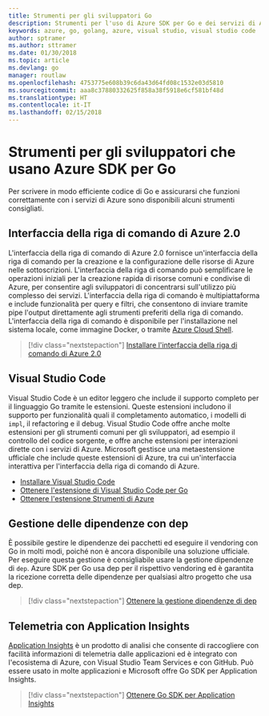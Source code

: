 ```yaml
---
title: Strumenti per gli sviluppatori Go
description: Strumenti per l'uso di Azure SDK per Go e dei servizi di Azure
keywords: azure, go, golang, azure, visual studio, visual studio code
author: sptramer
ms.author: sttramer
ms.date: 01/30/2018
ms.topic: article
ms.devlang: go
manager: routlaw
ms.openlocfilehash: 4753775e608b39c6da43d64fd08c1532e03d5810
ms.sourcegitcommit: aaa8c37880332625f858a38f5918e6cf581bf48d
ms.translationtype: HT
ms.contentlocale: it-IT
ms.lasthandoff: 02/15/2018
---
```

# <a name="tools-for-developers-using-the-azure-sdk-for-go"></a>Strumenti per gli sviluppatori che usano Azure SDK per Go

Per scrivere in modo efficiente codice di Go e assicurarsi che funzioni correttamente con i servizi di Azure sono disponibili alcuni strumenti consigliati.

## <a name="azure-cli-20"></a>Interfaccia della riga di comando di Azure 2.0

L'interfaccia della riga di comando di Azure 2.0 fornisce un'interfaccia della riga di comando per la creazione e la configurazione delle risorse di Azure nelle sottoscrizioni. L'interfaccia della riga di comando può semplificare le operazioni iniziali per la creazione rapida di risorse comuni e condivise di Azure, per consentire agli sviluppatori di concentrarsi sull'utilizzo più complesso dei servizi. L'interfaccia della riga di comando è multipiattaforma e include funzionalità per query e filtri, che consentono di inviare tramite pipe l'output direttamente agli strumenti preferiti della riga di comando. L'interfaccia della riga di comando è disponibile per l'installazione nel sistema locale, come immagine Docker, o tramite [Azure Cloud Shell](https://docs.microsoft.com/en-us/azure/cloud-shell/overview).

> [!div class="nextstepaction"]
> [Installare l'interfaccia della riga di comando di Azure 2.0](/cli/azure/install-azure-cli)

## <a name="visual-studio-code"></a>Visual Studio Code

Visual Studio Code è un editor leggero che include il supporto completo per il linguaggio Go tramite le estensioni. Queste estensioni includono il supporto per funzionalità quali il completamento automatico, i modelli di `impl`, il refactoring e il debug. Visual Studio Code offre anche molte estensioni per gli strumenti comuni per gli sviluppatori, ad esempio il controllo del codice sorgente, e offre anche estensioni per interazioni dirette con i servizi di Azure. Microsoft gestisce una metaestensione ufficiale che include queste estensioni di Azure, tra cui un'interfaccia interattiva per l'interfaccia della riga di comando di Azure.

* [Installare Visual Studio Code](https://code.visualstudio.com/Download)
* [Ottenere l'estensione di Visual Studio Code per Go](https://code.visualstudio.com/docs/languages/go)
* [Ottenere l'estensione Strumenti di Azure](https://marketplace.visualstudio.com/items?itemName=ms-vscode.vscode-azureextensionpack)

## <a name="dependency-management-with-dep"></a>Gestione delle dipendenze con dep

È possibile gestire le dipendenze dei pacchetti ed eseguire il vendoring con Go in molti modi, poiché non è ancora disponibile una soluzione ufficiale. Per eseguire questa gestione è consigliabile usare la gestione dipendenze di `dep`. Azure SDK per Go usa dep per il rispettivo vendoring ed è garantita la ricezione corretta delle dipendenze per qualsiasi altro progetto che usa dep.

> [!div class="nextstepaction"]
> [Ottenere la gestione dipendenze di dep](https://github.com/tools/godep)

## <a name="telemetry-with-application-insights"></a>Telemetria con Application Insights

[Application Insights](https://azure.microsoft.com/en-us/services/application-insights/) è un prodotto di analisi che consente di raccogliere con facilità informazioni di telemetria dalle applicazioni ed è integrato con l'ecosistema di Azure, con Visual Studio Team Services e con GitHub. Può essere usato in molte applicazioni e Microsoft offre Go SDK per Application Insights.

> [!div class="nextstepaction"]
> [Ottenere Go SDK per Application Insights](https://github.com/Microsoft/ApplicationInsights-Go) 

